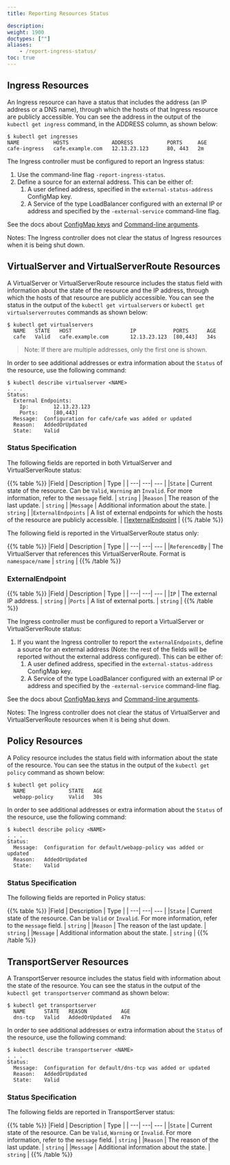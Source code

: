 ```yaml
---
title: Reporting Resources Status

description: 
weight: 1900
doctypes: [""]
aliases:
    - /report-ingress-status/
toc: true
---
```



## Ingress Resources

An Ingress resource can have a status that includes the address (an IP address or a DNS name), through which the hosts of that Ingress resource are publicly accessible.
You can see the address in the output of the `kubectl get ingress` command, in the ADDRESS column, as shown below:

```
$ kubectl get ingresses
NAME           HOSTS              ADDRESS           PORTS     AGE
cafe-ingress   cafe.example.com   12.13.23.123      80, 443   2m
```

The Ingress controller must be configured to report an Ingress status:

1. Use the command-line flag `-report-ingress-status`.
2. Define a source for an external address. This can be either of:
    1. A user defined address, specified in the `external-status-address` ConfigMap key.
    2. A Service of the type LoadBalancer configured with an external IP or address and specified by the `-external-service` command-line flag.

See the docs about [ConfigMap keys](/nginx-ingress-controller/configuration/global-configuration/configmap-resource) and [Command-line arguments](/nginx-ingress-controller/configuration/global-configuration/command-line-arguments).

Notes: The Ingress controller does not clear the status of Ingress resources when it is being shut down.

## VirtualServer and VirtualServerRoute Resources

A VirtualServer or VirtualServerRoute resource includes the status field with information about the state of the resource and the IP address, through which the hosts of that resource are publicly accessible.
You can see the status in the output of the `kubectl get virtualservers` or `kubectl get virtualserverroutes` commands as shown below:

```
$ kubectl get virtualservers
  NAME   STATE   HOST                   IP            PORTS      AGE
  cafe   Valid   cafe.example.com       12.13.23.123  [80,443]   34s
```

> Note: If there are multiple addresses, only the first one is shown.

In order to see additional addresses or extra information about the `Status` of the resource, use the following command:
```
$ kubectl describe virtualserver <NAME>
. . . 
Status:
  External Endpoints:
    Ip:        12.13.23.123
    Ports:     [80,443]
  Message:  Configuration for cafe/cafe was added or updated
  Reason:   AddedOrUpdated
  State:    Valid
```

### Status Specification 
The following fields are reported in both VirtualServer and VirtualServerRoute status:

{{% table %}} 
|Field | Description | Type | 
| ---| ---| --- | 
|``State`` | Current state of the resource. Can be ``Valid``, ``Warning`` an ``Invalid``. For more information, refer to the ``message`` field. | ``string`` | 
|``Reason`` | The reason of the last update. | ``string`` | 
|``Message`` | Additional information about the state. | ``string`` | 
|``ExternalEndpoints`` | A list of external endpoints for which the hosts of the resource are publicly accessible. | [[]externalEndpoint](#externalendpoint) | 
{{% /table %}} 

The following field is reported in the VirtualServerRoute status only:

{{% table %}} 
|Field | Description | Type | 
| ---| ---| --- | 
|``ReferencedBy`` | The VirtualServer that references this VirtualServerRoute. Format is ``namespace/name`` | ``string`` | 
{{% /table %}} 

### ExternalEndpoint
{{% table %}} 
|Field | Description | Type | 
| ---| ---| --- | 
|``IP`` | The external IP address. | ``string`` | 
|``Ports`` | A list of external ports. | ``string`` | 
{{% /table %}} 

The Ingress controller must be configured to report a VirtualServer or VirtualServerRoute status:

1. If you want the Ingress controller to report the `externalEndpoints`, define a source for an external address (Note: the rest of the fields will be reported without the external address configured). This can be either of:
    1. A user defined address, specified in the `external-status-address` ConfigMap key.
    2. A Service of the type LoadBalancer configured with an external IP or address and specified by the `-external-service` command-line flag.

See the docs about [ConfigMap keys](/nginx-ingress-controller/configuration/global-configuration/configmap-resource) and [Command-line arguments](/nginx-ingress-controller/configuration/global-configuration/command-line-arguments).

Notes: The Ingress controller does not clear the status of VirtualServer and VirtualServerRoute resources when it is being shut down.

## Policy Resources

A Policy resource includes the status field with information about the state of the resource.
You can see the status in the output of the `kubectl get policy` command as shown below:
```
$ kubectl get policy
  NAME              STATE   AGE
  webapp-policy     Valid   30s
```
In order to see additional addresses or extra information about the `Status` of the resource, use the following command:
```
$ kubectl describe policy <NAME>
. . .
Status:
  Message:  Configuration for default/webapp-policy was added or updated
  Reason:   AddedOrUpdated
  State:    Valid
```

### Status Specification 
The following fields are reported in Policy status:

{{% table %}} 
|Field | Description | Type | 
| ---| ---| --- | 
|``State`` | Current state of the resource. Can be ``Valid`` or ``Invalid``. For more information, refer to the ``message`` field. | ``string`` | 
|``Reason`` | The reason of the last update. | ``string`` | 
|``Message`` | Additional information about the state. | ``string`` | 
{{% /table %}} 


## TransportServer Resources

A TransportServer resource includes the status field with information about the state of the resource.
You can see the status in the output of the `kubectl get transportserver` command as shown below:
```
$ kubectl get transportserver
  NAME      STATE   REASON           AGE
  dns-tcp   Valid   AddedOrUpdated   47m
```
In order to see additional addresses or extra information about the `Status` of the resource, use the following command:
```
$ kubectl describe transportserver <NAME>
. . .
Status:
  Message:  Configuration for default/dns-tcp was added or updated
  Reason:   AddedOrUpdated
  State:    Valid
```

### Status Specification
The following fields are reported in TransportServer status:

{{% table %}} 
|Field | Description | Type | 
| ---| ---| --- | 
|``State`` | Current state of the resource. Can be ``Valid``, ``Warning`` or ``Invalid``. For more information, refer to the ``message`` field. | ``string`` | 
|``Reason`` | The reason of the last update. | ``string`` | 
|``Message`` | Additional information about the state. | ``string`` | 
{{% /table %}} 

